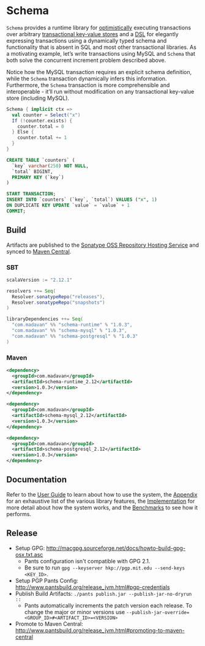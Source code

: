 # Schema
```Schema``` provides a runtime library for [optimistically](https://en.wikipedia.org/wiki/Optimistic_concurrency_control) executing transactions over arbitrary [transactional key-value stores](https://en.wikipedia.org/wiki/Key-value_database) and a [DSL](https://en.wikipedia.org/wiki/Domain-specific_language) for elegantly expressing transactions using a dynamically typed schema and functionality that is absent in SQL and most other transactional libraries. As a motivating example, let’s write transactions using MySQL and ```Schema``` that both solve the concurrent increment problem described above.

Notice how the MySQL transaction requires an explicit schema definition, while the ```Schema``` transaction dynamically infers this information. Furthermore, the ```Schema``` transaction is more comprehensible and interoperable - it’ll run without modification on any transactional key-value store (including MySQL).

```scala
Schema { implicit ctx =>
  val counter = Select("x")
  If (!counter.exists) {
    counter.total = 0
  } Else {
    counter.total += 1
  }
}
```

```sql
CREATE TABLE `counters` (
  `key` varchar(250) NOT NULL,
  `total` BIGINT,
  PRIMARY KEY (`key`)
)

START TRANSACTION;
INSERT INTO `counters` (`key`, `total`) VALUES ("x", 1)
ON DUPLICATE KEY UPDATE `value` = `value` + 1
COMMIT;
```

## Build
Artifacts are published to the [Sonatype OSS Repository Hosting Service](https://oss.sonatype.org/index.html#nexus-search;quick~com.madavan) and synced to [Maven Central](https://search.maven.org/#search%7Cga%7C1%7Cg%3A%22com.madavan%22).

### SBT
```scala
scalaVersion := "2.12.1"

resolvers ++= Seq(
  Resolver.sonatypeRepo("releases"),
  Resolver.sonatypeRepo("snapshots")
)

libraryDependencies ++= Seq(
  "com.madavan" %% "schema-runtime" % "1.0.3",
  "com.madavan" %% "schema-mysql" % "1.0.3",
  "com.madavan" %% "schema-postgresql" % "1.0.3"
)
```

### Maven
```xml
<dependency>
  <groupId>com.madavan</groupId>
  <artifactId>schema-runtime_2.12</artifactId>
  <version>1.0.3</version>
</dependency>

<dependency>
  <groupId>com.madavan</groupId>
  <artifactId>schema-mysql_2.12</artifactId>
  <version>1.0.3</version>
</dependency>

<dependency>
  <groupId>com.madavan</groupId>
  <artifactId>schema-postgresql_2.12</artifactId>
  <version>1.0.3</version>
</dependency>
```

## Documentation
Refer to the [User Guide](https://github.com/ashwin153/schema/wiki/User-Guide) to learn about how to use the system, the [Appendix](https://github.com/ashwin153/schema/wiki/Appendix) for an exhaustive list of the various library features, the [Implementation](https://github.com/ashwin153/schema/wiki/Implementation) for more detail about how the system works, and the [Benchmarks](https://github.com/ashwin153/schema/wiki/Benchmarks) to see how it performs.

## Release
- Setup GPG: http://macgpg.sourceforge.net/docs/howto-build-gpg-osx.txt.asc
  - Pants configuration isn't compatible with GPG 2.1.
  - Be sure to run ```gpg --keyserver hkp://pgp.mit.edu --send-keys <KEY_ID>```.
- Setup PGP Pants Config: http://www.pantsbuild.org/release_jvm.html#pgp-credentials
- Publish Build Artifacts: ```./pants publish.jar --publish-jar-no-dryrun ::```
  - Pants automatically increments the patch version each release. To change the major or minor versions use ```--publish-jar-override=<GROUP_ID>#<ARTIFACT_ID>=<VERSION>```
- Promote to Maven Central: http://www.pantsbuild.org/release_jvm.html#promoting-to-maven-central
